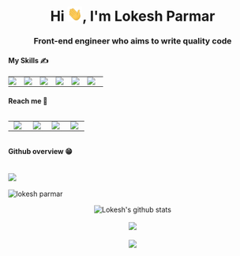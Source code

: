 <h1 align="center">Hi <img src="https://raw.githubusercontent.com/ABSphreak/ABSphreak/master/gifs/Hi.gif" width="30px">, I'm Lokesh Parmar</h1>
<h3 align="center">Front-end engineer who aims to write quality code</h3>

#### My Skills ✍️

<table style="border: none;">
<tr style="border: none; padding: 0; margin: 0;">
    <td style="border: none; padding: 0; margin: 0;"> <img src="https://i.imgur.com/skEm5dG.png" width='30' style='margin-right: 1rem;' /> </td>
    <td style="border: none; padding: 0;"> <img src="https://i.imgur.com/ohPAuEU.png" width='30' style='margin-right: 1rem;' /> </td>
    <td style="border: none; padding: 0;"> <img src="https://i.imgur.com/gAiqgJj.png" width='30' style='margin-right: 1rem;' /> </td>
    <td style="border: none; padding: 0;"> <img src="https://i.imgur.com/7OjgmRE.png" width='35' style='margin-right: 1rem;' /> </td>
  <td style="border: none; padding: 0;"> <img src="https://i.imgur.com/00pzoBy.png" width='35' style='margin-right: 1rem;' /> </td>
  <td style="border: none; padding: 0;"> <img src="https://download.logo.wine/logo/Adobe_XD/Adobe_XD-Logo.wine.png" width='50' style='margin-right: 1rem;' /> </td>
</tr>
  
</table>

#### Reach me 🚀

<table style="border: none; margin: 2rem 0;">
<tr>
     <td style="border: none; padding: 0; margin: 0;"> <a href='https://lokeshparmar998.tech/'><img src='https://i.imgur.com/9ii8UNw.png' width="25" style="margin: 0 0.7rem"/></a> </td>
    <td style="border: none; padding: 0; margin: 0;"> <a href='https://blog.lokeshparmar998.tech/'><img src='https://i.imgur.com/ctmVtE9.png' width="25" style="margin: 0 0.7rem"/></a> </td>
    <td style="border: none; padding: 0; margin: 0;"><a href='https://twitter.com/lokeshparmar998'><img src='https://i.imgur.com/CW3MuaF.png' width="25" style="margin: 0 0.7rem" /></a> </td>
    <td style="border: none; padding: 0; margin: 0;"> <a href='https://www.linkedin.com/in/lokeshparmar998/'><img src='https://i.imgur.com/YwYwxUP.png' width="25" style="margin: 0 0.7rem"/></a> </td>
</tr>
</table>

#### Github overview 😁

<br>
<img src="https://github-profile-trophy.vercel.app/?username=lokeshparmar998&column=7&no-frame=true"/>

<p align="left"> <img src="https://komarev.com/ghpvc/?username=lokeshparmar998" alt="lokesh parmar" /> </p>
<div align="center">
<img align="center" src="https://activity-graph.herokuapp.com/graph?username=lokeshparmar998&theme=xcode" alt="Lokesh's github stats" />
<br>
<br>
<img src="https://github-readme-stats-anuraghazra1.vercel.app/api/top-langs/?username=lokeshparmar998&layout=compact&theme=radical" />
<br>
<br>
 <img width="48%" src="https://github-readme-streak-stats.herokuapp.com/?user=lokeshparmar998&theme=tokyonight" />
<br>
<br>
</div>

